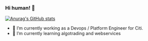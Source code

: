 ### Hi human! 👋

[![Anurag's GitHub stats](https://github-readme-stats.vercel.app/api?username=amitbinu)](https://github.com/anuraghazra/github-readme-stats)


- 🔭 I’m currently working as a Devops / Platform Engineer for Citi.
- 🌱 I’m currently learning algotrading and webservices

<!--
**amitbinu/AmitBinu** is a ✨ _special_ ✨ repository because its `README.md` (this file) appears on your GitHub profile.

Here are some ideas to get you started:

- 🔭 I’m currently working on ...
- 🌱 I’m currently learning ...
- 👯 I’m looking to collaborate on ...
- 🤔 I’m looking for help with ...
- 💬 Ask me about ...
- 📫 How to reach me: ...
- 😄 Pronouns: ...
- ⚡ Fun fact: ...
-->
